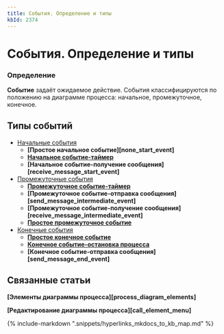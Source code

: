 ```yaml
---
title: События. Определение и типы
kbId: 2374
---
```


# События. Определение и типы

### Определение

**Событие** задаёт ожидаемое действие. События классифицируются по положению на диаграмме процесса: начальное, промежуточное, конечное.

## Типы событий

- [Начальные события](https://kb.comindware.ru/article.php?id=2377)
    - **[Простое начальное событие][none_start_event]**
    - **[Начальное событие-таймер](https://kb.comindware.ru/article.php?id=2375)**
    - **[Начальное событие-получение сообщения][receive_message_start_event]**
- [Промежуточные события](https://kb.comindware.ru/article.php?id=2379)
    - **[Промежуточное событие-таймер](https://kb.comindware.ru/article.php?id=2383)**
    - **[Промежуточное событие-отправка сообщения][send_message_intermediate_event]**
    - **[Промежуточное событие-получение сообщения][receive_message_intermediate_event]**
    - **[Простое промежуточное событие](https://kb.comindware.ru/article.php?id=2380)**
- [Конечные события](https://kb.comindware.ru/article.php?id=2386)
    - **[Простое конечное событие](https://kb.comindware.ru/article.php?id=2387)**
    - **[Конечное событие-остановка процесса](https://kb.comindware.ru/article.php?id=2384)**
    - **[Конечное событие-отправка сообщения][send_message_end_event]**

## Связанные статьи

**[Элементы диаграммы процесса][process_diagram_elements]**

**[Редактирование диаграммы процесса][call_element_menu]**

{% include-markdown ".snippets/hyperlinks_mkdocs_to_kb_map.md" %}
